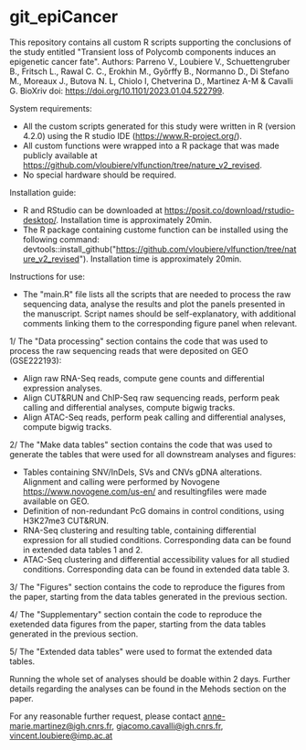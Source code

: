 # git_epiCancer

This repository contains all custom R scripts supporting the conclusions of the study entitled "Transient loss of Polycomb components induces an epigenetic cancer fate".
Authors: Parreno V., Loubiere V., Schuettengruber B., Fritsch L., Rawal C. C., Erokhin M., Győrffy B., Normanno D., Di Stefano M., Moreaux J., Butova N. L, Chiolo I, Chetverina D., Martinez A-M & Cavalli G.
BioXriv doi: https://doi.org/10.1101/2023.01.04.522799.

System requirements:
  - All the custom scripts generated for this study were written in R (version 4.2.0) using the R studio IDE (https://www.R-project.org/).
  - All custom functions were wrapped into a R package that was made publicly available at https://github.com/vloubiere/vlfunction/tree/nature_v2_revised.
  - No special hardware should be required.

Installation guide:
  - R and RStudio can be downloaded at https://posit.co/download/rstudio-desktop/. Installation time is approximately 20min.
  - The R package containing custome function can be installed using the following command: devtools::install_github("https://github.com/vloubiere/vlfunction/tree/nature_v2_revised"). Installation time is approximately 20min.

Instructions for use:
  - The "main.R" file lists all the scripts that are needed to process the raw sequencing data, analyse the results and plot the panels presented in the manuscript. Script names should be self-explanatory, with additional comments linking them to the corresponding figure panel when relevant.

1/ The "Data processing" section contains the code that was used to process the raw sequencing reads that were deposited on GEO (GSE222193):
  - Align raw RNA-Seq reads, compute gene counts and differential expression analyses.
  - Align CUT&RUN and ChIP-Seq raw sequencing reads, perform peak calling and differential analyses, compute bigwig tracks.
  - Align ATAC-Seq reads, perform peak calling and differential analyses, compute bigwig tracks.

2/ The "Make data tables" section contains the code that was used to generate the tables that were used for all downstream analyses and figures:
  - Tables containing SNV/InDels, SVs and CNVs gDNA alterations. Alignment and calling were performed by Novogene https://www.novogene.com/us-en/ and resultingfiles were made available on GEO.
  - Definition of non-redundant PcG domains in control conditions, using H3K27me3 CUT&RUN.
  - RNA-Seq clustering and resulting table, containing differential expression for all studied conditions. Corresponding data can be found in extended data tables 1 and 2.
  - ATAC-Seq clustering and differential accessibility values for all studied conditions. Corresponding data can be found in extended data table 3.

3/ The "Figures" section contains the code to reproduce the figures from the paper, starting from the data tables generated in the previous section.

4/ The "Supplementary" section contain the code to reproduce the exetended data figures from the paper, starting from the data tables generated in the previous section.

5/ The "Extended data tables" were used to format the extended data tables.

Running the whole set of analyses should be doable within 2 days. Further details regarding the analyses can be found in the Mehods section on the paper.

For any reasonable further request, please contact anne-marie.martinez@igh.cnrs.fr, giacomo.cavalli@igh.cnrs.fr, vincent.loubiere@imp.ac.at
